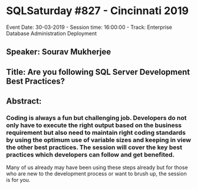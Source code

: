 # SQLSaturday #827 - Cincinnati 2019
Event Date: 30-03-2019 - Session time: 16:00:00 - Track: Enterprise Database Administration  Deployment
## Speaker: Sourav Mukherjee
## Title: Are you following SQL Server Development Best Practices?
## Abstract:
### Coding is always a fun but challenging job. Developers do not only have to execute the right output based on the business requirement but also need to maintain right coding standards by using the optimum use of variable sizes and keeping in view the other best practices. The session will cover the key best practices which developers can follow and get benefited.
Many of us already may have been using these steps already but for those who are new to the development process or want to brush up, the session is for you.
